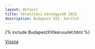 ```yaml
---
layout: default
title: Választási névjegyzék 2022
description: Budapest XXI. kerület
---
```


{% include BudapestXXIkeruuxlet.html %}

[Vissza](./)